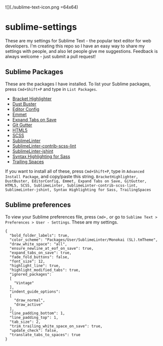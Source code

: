 ![](./sublime-text-icon.png =64x64)

# sublime-settings
These are my settings for Sublime Text - the popular text editor for web developers. I'm creating this repo so I have an easy way to share my settings with people, and also let people give me suggestions.
Feedback is always welcome - just submit a pull request!

## Sublime Packages
These are the packages I have installed. To list your Sublime packages, press `Cmd+Shift+P` and type in `List Packages`.
* [Bracket Highlighter](https://packagecontrol.io/packages/BracketHighlighter)
* [Dust Buster](https://packagecontrol.io/packages/DustBuster)
* [Editor Config](https://packagecontrol.io/packages/EditorConfig)
* [Emmet](https://packagecontrol.io/packages/Emmet)
* [Expand Tabs on Save](https://packagecontrol.io/packages/Expand%20Tabs%20on%20Save)
* [Git Gutter](https://packagecontrol.io/packages/GitGutter)
* [HTML5](https://packagecontrol.io/packages/HTML5)
* [SCSS](https://packagecontrol.io/packages/SCSS)
* [SublimeLinter](https://packagecontrol.io/packages/SublimeLinter)
* [SublimeLinter-contrib-scss-lint](https://packagecontrol.io/packages/SublimeLinter-contrib-scss-lint)
* [SublimeLinter-jshint](https://packagecontrol.io/packages/SublimeLinter-jshint)
* [Syntax Highlighting for Sass](https://packagecontrol.io/packages/Syntax%20Highlighting%20for%20Sass)
* [Trailing Spaces](https://packagecontrol.io/packages/TrailingSpaces)

If you want to install all of these, press `Cmd+Shift+P`, type in `Advanced Install Package`, and copy/paste this string.
`BracketHighlighter, DustBuster, EditorConfig, Emmet, Expand Tabs on Save, GitGutter, HTML5, SCSS, SublimeLinter, SublimeLinter-contrib-scss-lint, SublimeLinter-jshint, Syntax Highlighting for Sass, TrailingSpaces`

## Sublime preferences
To view your Sublime preferences file, press `Cmd+,` or go to `Sublime Text > Preferences > User - Settings`. These are my settings.
```
{
  "bold_folder_labels": true,
  "color_scheme": "Packages/User/SublimeLinter/Monokai (SL).tmTheme",
  "draw_white_space": "all",
  "ensure_newline_at_eof_on_save": true,
  "expand_tabs_on_save": true,
  "fade_fold_buttons": false,
  "font_size": 12,
  "highlight_line": true,
  "highlight_modified_tabs": true,
  "ignored_packages":
  [
    "Vintage"
  ],
  "indent_guide_options":
  [
    "draw_normal",
    "draw_active"
  ],
  "line_padding_bottom": 1,
  "line_padding_top": 1,
  "tab_size": 2,
  "trim_trailing_white_space_on_save": true,
  "update_check": false,
  "translate_tabs_to_spaces": true
}
```
